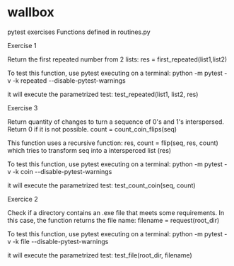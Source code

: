 # wallbox
pytest exercises
Functions defined in routines.py

Exercise 1

Return the first repeated number from 2 lists:
res = first_repeated(list1,list2)

To test this function, use pytest executing on a terminal:
python -m pytest -v -k repeated --disable-pytest-warnings

it will execute the parametrized test:
test_repeated(list1, list2, res)


Exercise 3

Return quantity of changes to turn a sequence of 0's and 1's interspersed.
Return 0 if it is not possible.
count = count_coin_flips(seq)

This function uses a recursive function:
  res, count = flip(seq, res, count)
which tries to transform seq into a intersperced list (res)

To test this function, use pytest executing on a terminal:
python -m pytest -v -k coin --disable-pytest-warnings

it will execute the parametrized test:
test_count_coin(seq, count)

Exercice 2 

Check if a directory contains an .exe file that meets some requirements.
In this case, the function returns the file name:
filename = request(root_dir)

To test this function, use pytest executing on a terminal:
python -m pytest -v -k file --disable-pytest-warnings

it will execute the parametrized test:
test_file(root_dir, filename)

